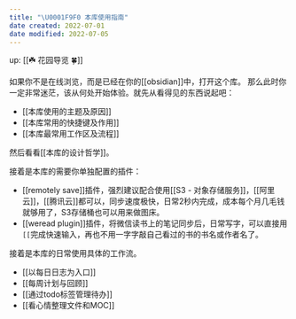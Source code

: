```yaml
---
title: "\U0001F9F0 本库使用指南"
date created: 2022-07-01
date modified: 2022-07-05
---
```


up: [[☘️ 花园导览 🍀]]

如果你不是在线浏览，而是已经在你的[[obsidian]]中，打开这个库。
那么此时你一定非常迷茫，该从何处开始体验。就先从看得见的东西说起吧：

- [[本库使用的主题及原因]]
- [[本库常用的快捷键及作用]]
- [[本库最常用工作区及流程]]

然后看看[[本库的设计哲学]]。

接着是本库的需要你单独配置的插件：
- [[remotely save]]插件，强烈建议配合使用[[S3 - 对象存储服务]]，[[阿里云]]，[[腾讯云]]都可以，同步速度极快，日常2秒内完成，成本每个月几毛钱就够用了，S3存储桶也可以用来做图床。
- [[weread plugin]]插件，将微信读书上的笔记同步后，日常写字，可以直接用`[[`完成快速输入，再也不用一字字敲自己看过的书的书名或作者名了。

接着是本库的日常使用具体的工作流。
- [[以每日日志为入口]]
- [[每周计划与回顾]]
- [[通过todo标签管理待办]]
- [[看心情整理文件和MOC]]

